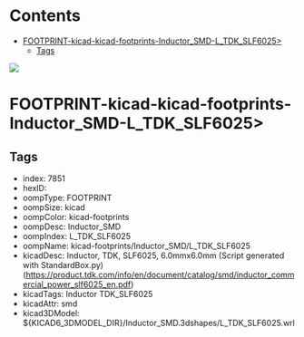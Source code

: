 



Contents
========

* [FOOTPRINT-kicad-kicad-footprints-Inductor_SMD-L_TDK_SLF6025>](#footprint-kicad-kicad-footprints-inductor_smd-l_tdk_slf6025)
	* [Tags](#tags)
  
![][im]
# FOOTPRINT-kicad-kicad-footprints-Inductor_SMD-L_TDK_SLF6025>

## Tags

- index: 7851
- hexID: 
- oompType: FOOTPRINT
- oompSize: kicad
- oompColor: kicad-footprints
- oompDesc: Inductor_SMD
- oompIndex: L_TDK_SLF6025
- oompName: kicad-footprints/Inductor_SMD/L_TDK_SLF6025
- kicadDesc: Inductor, TDK, SLF6025, 6.0mmx6.0mm (Script generated with StandardBox.py) (https://product.tdk.com/info/en/document/catalog/smd/inductor_commercial_power_slf6025_en.pdf)
- kicadTags: Inductor TDK_SLF6025
- kicadAttr: smd
- kicad3DModel: ${KICAD6_3DMODEL_DIR}/Inductor_SMD.3dshapes/L_TDK_SLF6025.wrl



[im]: image.png
